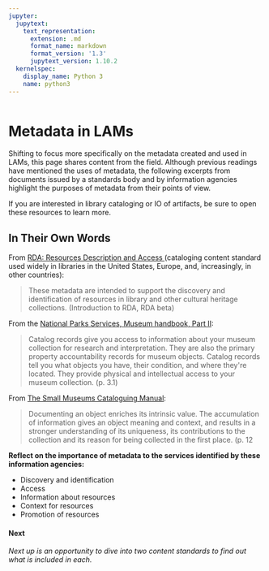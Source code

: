 ```yaml
---
jupyter:
  jupytext:
    text_representation:
      extension: .md
      format_name: markdown
      format_version: '1.3'
      jupytext_version: 1.10.2
  kernelspec:
    display_name: Python 3
    name: python3
---
```


```python id="zZoBoNkwAYkx"

```

<!-- #region id="sBqgYHM2Aa44" -->
# Metadata in LAMs

Shifting to focus more specifically on the metadata created and used in LAMs, this page shares content from the field. Although previous readings have mentioned the uses of metadata, the following excerpts from documents issued by a standards body and by information agencies highlight the purposes of metadata from their points of view. 

If you are interested in library cataloging or IO of artifacts, be sure to open these resources to learn more.

## In Their Own Words

From [RDA: Resources Description and Access ](https://www.rdatoolkit.org/)(cataloging content standard used widely in libraries in the United States, Europe, and, increasingly, in other countries):

> These metadata are intended to support the discovery and identification of resources in library and other cultural heritage collections. (Introduction to RDA, RDA beta)

From the [National Parks Services, Museum handbook, Part II](https://www.nps.gov/museum/publications/MHII/MHII.pdf):

> Catalog records give you access to information about your museum collection for research and interpretation. They are also the primary property accountability records for museum objects. Catalog records tell you what objects you have, their condition, and where they're located. They provide physical and intellectual access to your museum collection. (p. 3.1)

From [The Small Museums Cataloguing Manual](https://amagavic.org.au/assets/Small_Museums_Cataloguing_Manual_4th.pdf):

> Documenting an object enriches its intrinsic value. The accumulation of information gives an object meaning and context, and results in a stronger understanding of its uniqueness, its contributions to the collection and its reason for being collected in the first place. (p. 12

**Reflect on the importance of metadata to the services identified by these information agencies:**

*   Discovery and identification
*   Access
*   Information about resources
*   Context for resources
*   Promotion of resources

#### **Next**

_Next up is an opportunity to dive into two content standards to find out what is included in each._
<!-- #endregion -->
